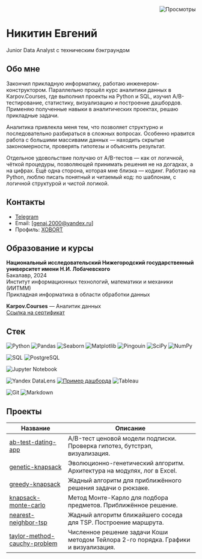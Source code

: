 <p align="right">
  <img src="https://komarev.com/ghpvc/?username=XOBORT&color=blue" alt="Просмотры">
</p>

# Никитин Евгений
Junior Data Analyst с техническим бэкграундом

## Обо мне

Закончил прикладную информатику, работаю инженером-конструктором. Параллельно прошёл курс аналитики данных в Karpov.Courses, где выполнил проекты на Python и SQL, изучил A/B-тестирование, статистику, визуализацию и построение дашбордов. Применяю полученные навыки в аналитических проектах, решаю прикладные задачи.

Аналитика привлекла меня тем, что позволяет структурно и последовательно разбираться в сложных вопросах. Особенно нравится работа с большими массивами данных — находить скрытые закономерности, проверять гипотезы и объяснять результат.

Отдельное удовольствие получаю от A/B-тестов — как от логичной, чёткой процедуры, позволяющей принимать решения не на догадках, а на цифрах. Ещё одна сторона, которая мне близка — кодинг. Работаю на Python, люблю писать понятный и читаемый код: по шаблонам, с логичной структурой и чистой логикой.

## Контакты

- [Telegram](https://t.me/Xobortz)
- Email: [genaj.2000@yandex.ru]  
- Профиль: [XOBORT](https://github.com/XOBORT)

## Образование и курсы

**Национальный исследовательский Нижегородский государственный университет имени Н.И. Лобачевского**  
Бакалавр, 2024  
Институт информационных технологий, математики и механики (ИИТММ)  
Прикладная информатика в области обработки данных

**Karpov.Courses** — Аналитик данных  
[Ссылка на сертификат](https://lab.karpov.courses/certificate/3ec9c957-1d41-4d86-9023-e175b43025e8/)

## Стек

![Python](https://img.shields.io/badge/-Python-3776AB?style=flat&logo=python&logoColor=white)
![Pandas](https://img.shields.io/badge/-Pandas-150458?style=flat&logo=pandas&logoColor=white)
![Seaborn](https://img.shields.io/badge/-Seaborn-4B8BBE?style=flat&logo=python&logoColor=white)
![Matplotlib](https://img.shields.io/badge/-Matplotlib-007ACC?style=flat&logo=python&logoColor=white)
![Pingouin](https://img.shields.io/badge/-Pingouin-3B77AA?style=flat&logo=python&logoColor=white)
![SciPy](https://img.shields.io/badge/-SciPy-8CAAE6?style=flat&logo=scipy&logoColor=white)
![NumPy](https://img.shields.io/badge/-NumPy-013243?style=flat&logo=numpy&logoColor=white)

![SQL](https://img.shields.io/badge/-SQL-4479A1?style=flat&logo=sqlite&logoColor=white)
![PostgreSQL](https://img.shields.io/badge/-PostgreSQL-336791?style=flat&logo=postgresql&logoColor=white)

![Jupyter Notebook](https://img.shields.io/badge/-Jupyter-F37626?style=flat&logo=jupyter&logoColor=white)

![Yandex DataLens](https://img.shields.io/badge/-DataLens-FFCC00?style=flat&logo=yandex&logoColor=black)
[![Пример дашборда](https://img.shields.io/badge/-Пример_дашборда-FFCC00?style=flat&logo=yandex&logoColor=black)](https://datalens.yandex.cloud/hn7lu0ag9ija3)
![Tableau](https://img.shields.io/badge/-Tableau-E97627?style=flat&logo=tableau&logoColor=white)

![Git](https://img.shields.io/badge/-Git-F05032?style=flat&logo=git&logoColor=white)
![Markdown](https://img.shields.io/badge/-Markdown-000000?style=flat&logo=markdown&logoColor=white)

## Проекты

| Название | Описание |
|----------|----------|
| [ab-test-dating-app](https://github.com/XOBORT/ab-test-dating-app) | A/B-тест ценовой модели подписки. Проверка гипотез, бутстрэп, визуализация. |
| [genetic-knapsack](https://github.com/XOBORT/genetic-knapsack) | Эволюционно-генетический алгоритм. Архитектура на модулях, лог в Excel. |
| [greedy-knapsack](https://github.com/XOBORT/greedy-knapsack) | Жадный алгоритм для приближённого решения задачи о рюкзаке. |
| [knapsack-monte-carlo](https://github.com/XOBORT/knapsack-monte-carlo) | Метод Монте-Карло для подбора предметов. Приближённое решение. |
| [nearest-neighbor-tsp](https://github.com/XOBORT/nearest-neighbor-tsp) | Жадный алгоритм ближайшего соседа для TSP. Построение маршрута. |
| [taylor-method-cauchy-problem](https://github.com/XOBORT/taylor-method-cauchy-problem) | Численное решение задачи Коши методом Тейлора 2-го порядка. Графики и визуализация. |
